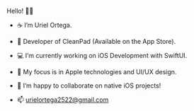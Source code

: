 Hello! 👋🏼
- ☕️ I’m Uriel Ortega.
- 📔 Developer of CleanPad (Available on the App Store).

- 💻 I’m currently working on iOS Development with SwiftUI.
- 🍎 My focus is in Apple technologies and UI/UX design.
- 📱 I’m happy to collaborate on native iOS projects!

- 📫 urielortega2522@gmail.com
